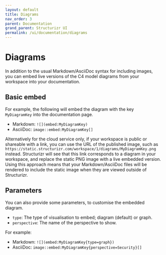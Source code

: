 ```yaml
---
layout: default
title: Diagrams
nav_order: 3
parent: Documentation
grand_parent: Structurizr UI
permalink: /ui/documentation/diagrams
---
```


# Diagrams

In addition to the usual Markdown/AsciiDoc syntax for including images, you can embed live versions of the C4 model
diagrams from your workspace into your documentation.

## Basic embed

For example, the following will embed the diagram with the key `MyDiagramKey` into the documentation page.

- Markdown: `![](embed:MyDiagramKey)`
- AsciiDoc: `image::embed:MyDiagramKey[]`

Alternatively for the cloud service only, if your workspace is public or shareable with a link,
you can use the URL of the published image, such as `https://static.structurizr.com/workspace/1/diagrams/MyDiagramKey.png` instead.
Structurizr will see that this link corresponds to a diagram in your workspace,
and replace the static PNG image with a live embedded version.
Using this approach means that your Markdown/AsciiDoc files will be rendered to include the static image when they are viewed outside of Structurizr.

## Parameters
You can also provide some parameters, to customise the embedded diagram.

- `type`: The type of visualisation to embed; diagram (default) or graph.
- `perspective`: The name of the perspective to show.

For example:

- Markdown: `![](embed:MyDiagramKey{type=graph})`
- AsciiDoc: `image::embed:MyDiagramKey{perspective=Security}[]`